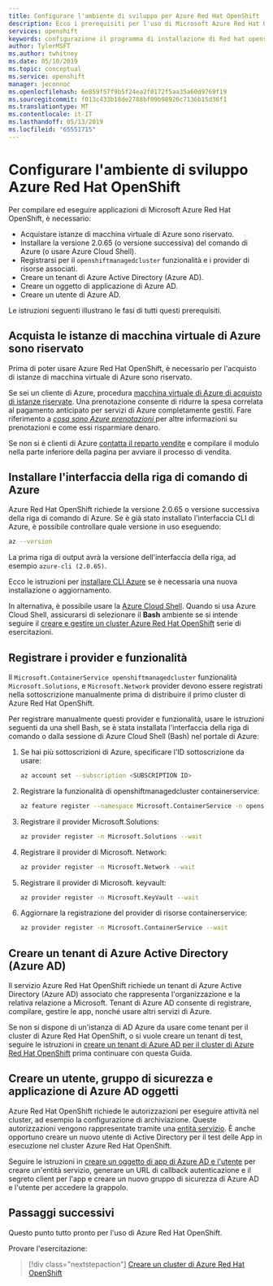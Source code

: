 ```yaml
---
title: Configurare l'ambiente di sviluppo per Azure Red Hat OpenShift | Microsoft Docs
description: Ecco i prerequisiti per l'uso di Microsoft Azure Red Hat OpenShift.
services: openshift
keywords: configurazione il programma di installazione di Red hat openshift
author: TylerMSFT
ms.author: twhitney
ms.date: 05/10/2019
ms.topic: conceptual
ms.service: openshift
manager: jeconnoc
ms.openlocfilehash: 6e859f57f9b5f24ea2f0172f5aa35a60d9769f19
ms.sourcegitcommit: f013c433b18de2788bf09b98926c7136b15d36f1
ms.translationtype: MT
ms.contentlocale: it-IT
ms.lasthandoff: 05/13/2019
ms.locfileid: "65551715"
---
```

# <a name="set-up-your-azure-red-hat-openshift-dev-environment"></a>Configurare l'ambiente di sviluppo Azure Red Hat OpenShift

Per compilare ed eseguire applicazioni di Microsoft Azure Red Hat OpenShift, è necessario:

* Acquistare istanze di macchina virtuale di Azure sono riservato.
* Installare la versione 2.0.65 (o versione successiva) del comando di Azure (o usare Azure Cloud Shell).
* Registrarsi per il `openshiftmanagedcluster` funzionalità e i provider di risorse associati.
* Creare un tenant di Azure Active Directory (Azure AD).
* Creare un oggetto di applicazione di Azure AD.
* Creare un utente di Azure AD.

Le istruzioni seguenti illustrano le fasi di tutti questi prerequisiti.

## <a name="purchase-azure-virtual-machine-reserved-instances"></a>Acquista le istanze di macchina virtuale di Azure sono riservato

Prima di poter usare Azure Red Hat OpenShift, è necessario per l'acquisto di istanze di macchina virtuale di Azure sono riservato.

Se sei un cliente di Azure, procedura [macchina virtuale di Azure di acquisto di istanze riservate](https://aka.ms/openshift/buy). Una prenotazione consente di ridurre la spesa correlata al pagamento anticipato per servizi di Azure completamente gestiti. Fare riferimento a [ *cosa sono Azure prenotazioni* ](https://docs.microsoft.com/azure/billing/billing-save-compute-costs-reservations) per altre informazioni su prenotazioni e come essi risparmiare denaro.

Se non si è clienti di Azure [contatta il reparto vendite](https://aka.ms/openshift/contact-sales) e compilare il modulo nella parte inferiore della pagina per avviare il processo di vendita.

## <a name="install-the-azure-cli"></a>Installare l'interfaccia della riga di comando di Azure

Azure Red Hat OpenShift richiede la versione 2.0.65 o versione successiva della riga di comando di Azure. Se è già stato installato l'interfaccia CLI di Azure, è possibile controllare quale versione in uso eseguendo:

```bash
az --version
```

La prima riga di output avrà la versione dell'interfaccia della riga, ad esempio `azure-cli (2.0.65)`.

Ecco le istruzioni per [installare CLI Azure](https://docs.microsoft.com/cli/azure/install-azure-cli?view=azure-cli-latest) se è necessaria una nuova installazione o aggiornamento.

In alternativa, è possibile usare la [Azure Cloud Shell](https://docs.microsoft.com/azure/cloud-shell/overview). Quando si usa Azure Cloud Shell, assicurarsi di selezionare il **Bash** ambiente se si intende seguire il [creare e gestire un cluster Azure Red Hat OpenShift](tutorial-create-cluster.md) serie di esercitazioni.

## <a name="register-providers-and-features"></a>Registrare i provider e funzionalità

Il `Microsoft.ContainerService openshiftmanagedcluster` funzionalità `Microsoft.Solutions`, e `Microsoft.Network` provider devono essere registrati nella sottoscrizione manualmente prima di distribuire il primo cluster di Azure Red Hat OpenShift.

Per registrare manualmente questi provider e funzionalità, usare le istruzioni seguenti da una shell Bash, se è stata installata l'interfaccia della riga di comando o dalla sessione di Azure Cloud Shell (Bash) nel portale di Azure:

1. Se hai più sottoscrizioni di Azure, specificare l'ID sottoscrizione da usare:

    ```bash
    az account set --subscription <SUBSCRIPTION ID>
    ```

2. Registrare la funzionalità di openshiftmanagedcluster containerservice:

    ```bash
    az feature register --namespace Microsoft.ContainerService -n openshiftmanagedcluster
    ```

3. Registrare il provider Microsoft.Solutions:

    ```bash
    az provider register -n Microsoft.Solutions --wait
    ```

4. Registrare il provider di Microsoft. Network:

    ```bash
    az provider register -n Microsoft.Network --wait
    ```

5. Registrare il provider di Microsoft. keyvault:

    ```bash
    az provider register -n Microsoft.KeyVault --wait
    ```

6. Aggiornare la registrazione del provider di risorse containerservice:

    ```bash
    az provider register -n Microsoft.ContainerService --wait
    ```

## <a name="create-an-azure-active-directory-azure-ad-tenant"></a>Creare un tenant di Azure Active Directory (Azure AD)

Il servizio Azure Red Hat OpenShift richiede un tenant di Azure Active Directory (Azure AD) associato che rappresenta l'organizzazione e la relativa relazione a Microsoft. Tenant di Azure AD consente di registrare, compilare, gestire le app, nonché usare altri servizi di Azure.

Se non si dispone di un'istanza di AD Azure da usare come tenant per il cluster di Azure Red Hat OpenShift, o si vuole creare un tenant di test, seguire le istruzioni in [creare un tenant di Azure AD per il cluster di Azure Red Hat OpenShift](howto-create-tenant.md) prima continuare con questa Guida.

## <a name="create-an-azure-ad-user-security-group-and-application-object"></a>Creare un utente, gruppo di sicurezza e applicazione di Azure AD oggetti

Azure Red Hat OpenShift richiede le autorizzazioni per eseguire attività nel cluster, ad esempio la configurazione di archiviazione. Queste autorizzazioni vengono rappresentate tramite una [entità servizio](https://docs.microsoft.com/azure/active-directory/develop/app-objects-and-service-principals#service-principal-object). È anche opportuno creare un nuovo utente di Active Directory per il test delle App in esecuzione nel cluster Azure Red Hat OpenShift.

Seguire le istruzioni in [creare un oggetto di app di Azure AD e l'utente](howto-aad-app-configuration.md) per creare un'entità servizio, generare un URL di callback autenticazione e il segreto client per l'app e creare un nuovo gruppo di sicurezza di Azure AD e l'utente per accedere la grappolo.

## <a name="next-steps"></a>Passaggi successivi

Questo punto tutto pronto per l'uso di Azure Red Hat OpenShift.

Provare l'esercitazione:
> [!div class="nextstepaction"]
> [Creare un cluster di Azure Red Hat OpenShift](tutorial-create-cluster.md)

[azure-cli-install]: https://docs.microsoft.com/cli/azure/install-azure-cli